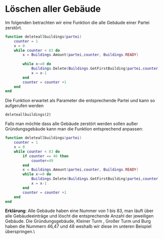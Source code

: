 # Löschen aller Gebäude

Im folgenden betrachten wir eine Funktion die alle Gebäude einer Partei zerstört.

```lua
function deleteallbuildings(partei)
	counter = 1
	x = 0
	while counter < 83 do		
		x = Buildings.Amount(partei,counter, Buildings.READY)
 
		while x~=0 do		
			Buildings.Delete(Buildings.GetFirstBuilding(partei,counter),partei)
			x = x-1
		end
		counter = counter +1		
	end
end
```

Die Funktion erwartet als Parameter die entsprechende Partei und kann so aufgerufen werden

`deleteallbuildings(2)`&#x20;

Falls man möchte dass alle Gebäude zerstört werden sollen außer Gründungsgebäude kann man die Funktion entsprechend anpassen:

```lua
function deleteallbuildings(partei)
	counter = 1
	x = 0
	while counter < 83 do
		if counter == 46 then
			counter=49
		end
		x = Buildings.Amount(partei,counter, Buildings.READY)
		while x~=0 do		
			Buildings.Delete(Buildings.GetFirstBuilding(partei,counter),partei)
			x = x-1
		end
		counter = counter +1		
	end
end
```

**Erklärung**: Alle Gebäude haben eine Nummer von 1 bis 83, man läuft über alle Gebäudeeinträge und löscht die entsprechende Anzahl der jeweiligen Gebäude. Die Gründungsgebäude, Kleiner Turm , Großer Turm und Burg haben die Nummern 46,47 und 48 weshalb wir diese im unteren Beispiel überspringen.\
